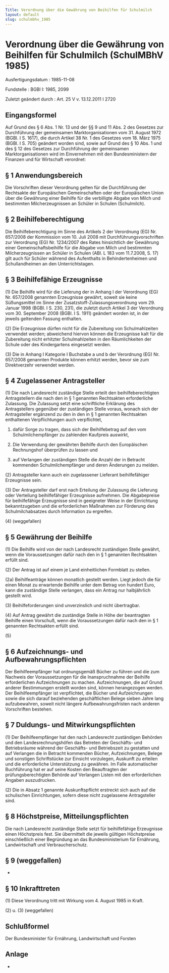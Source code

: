 ```yaml
---
Title: Verordnung über die Gewährung von Beihilfen für Schulmilch
layout: default
slug: schulmbhv_1985
---
```


# Verordnung über die Gewährung von Beihilfen für Schulmilch (SchulMBhV 1985)

Ausfertigungsdatum
:   1985-11-08

Fundstelle
:   BGBl I: 1985, 2099

Zuletzt geändert durch
:   Art. 25 V v. 13.12.2011 I 2720


## Eingangsformel

Auf Grund des § 6 Abs. 1 Nr. 13 und der §§ 9 und 11 Abs. 2 des
Gesetzes zur Durchführung der gemeinsamen Marktorganisationen vom 31.
August 1972 (BGBl. I S. 1617), die durch Artikel 38 Nr. 1 des Gesetzes
vom 18. März 1975 (BGBl. I S. 705) geändert worden sind, sowie auf
Grund des § 10 Abs. 1 und des § 12 des Gesetzes zur Durchführung der
gemeinsamen Marktorganisationen wird im Einvernehmen mit den
Bundesministern der Finanzen und für Wirtschaft verordnet:


## § 1 Anwendungsbereich

Die Vorschriften dieser Verordnung gelten für die Durchführung der
Rechtsakte der Europäischen Gemeinschaften oder der Europäischen Union
über die Gewährung einer Beihilfe für die verbilligte Abgabe von Milch
und bestimmten Milcherzeugnissen an Schüler in Schulen (Schulmilch).


## § 2 Beihilfeberechtigung

Die Beihilfeberechtigung im Sinne des Artikels 2 der Verordnung (EG)
Nr. 657/2008 der Kommission vom 10. Juli 2008 mit
Durchführungsvorschriften zur Verordnung (EG) Nr. 1234/2007 des Rates
hinsichtlich der Gewährung einer Gemeinschaftsbeihilfe für die Abgabe
von Milch und bestimmten Milcherzeugnissen an Schüler in Schulen (ABl.
L 183 vom 11.7.2008, S. 17) gilt auch für Schüler während des
Aufenthalts in Behindertenheimen und Schullandheimen an den
Unterrichtstagen.


## § 3 Beihilfefähige Erzeugnisse

(1) Die Beihilfe wird für die Lieferung der in Anhang I der Verordnung
(EG) Nr. 657/2008 genannten Erzeugnisse gewährt, soweit sie keine
Süßungsmittel im Sinne der Zusatzstoff-Zulassungsverordnung vom 29.
Januar 1998 (BGBl. I S. 230, 231), die zuletzt durch Artikel 3 der
Verordnung vom 30. September 2008 (BGBl. I S. 1911) geändert worden
ist, in der jeweils geltenden Fassung enthalten.

(2) Die Erzeugnisse dürfen nicht für die Zubereitung von
Schulmahlzeiten verwendet werden; abweichend hiervon können die
Erzeugnisse kalt für die Zubereitung nicht erhitzter Schulmahlzeiten
in den Räumlichkeiten der Schule oder des Kindergartens eingesetzt
werden.

(3) Die in Anhang I Kategorie I Buchstabe a und b der Verordnung (EG)
Nr. 657/2008 genannten Produkte können erhitzt werden, bevor sie zum
Direktverzehr verwendet werden.


## § 4 Zugelassener Antragsteller

(1) Die nach Landesrecht zuständige Stelle erteilt den
beihilfeberechtigten Antragstellern die nach den in § 1 genannten
Rechtsakten erforderliche Zulassung. Die Zulassung setzt eine
schriftliche Erklärung des Antragstellers gegenüber der zuständigen
Stelle voraus, wonach sich der Antragsteller ergänzend zu den in den
in § 1 genannten Rechtsakten enthaltenen Verpflichtungen auch
verpflichtet,

1.  dafür Sorge zu tragen, dass sich der Beihilfebetrag auf den vom
    Schulmilchempfänger zu zahlenden Kaufpreis auswirkt,


2.  Die Verwendung der gewährten Beihilfe durch den Europäischen
    Rechnungshof überprüfen zu lassen und


3.  auf Verlangen der zuständigen Stelle die Anzahl der in Betracht
    kommenden Schulmilchempfänger und deren Änderungen zu melden.




(2) Antragsteller kann auch ein zugelassener Lieferant beihilfefähiger
Erzeugnisse sein.

(3) Der Antragsteller darf erst nach Erteilung der Zulassung die
Lieferung oder Verteilung beihilfefähiger Erzeugnisse aufnehmen. Die
Abgabepreise für beihilfefähige Erzeugnisse sind in geeigneter Weise
in der Einrichtung bekanntzugeben und die erforderlichen Maßnahmen zur
Förderung des Schulmilchabsatzes durch Information zu ergreifen.

(4) (weggefallen)


## § 5 Gewährung der Beihilfe

(1) Die Beihilfe wird von der nach Landesrecht zuständigen Stelle
gewährt, wenn die Voraussetzungen dafür nach den in § 1 genannten
Rechtsakten erfüllt sind.

(2) Der Antrag ist auf einem je Land einheitlichen Formblatt zu
stellen.

(2a) Beihilfeanträge können monatlich gestellt werden. Liegt jedoch
die für einen Monat zu erwartende Beihilfe unter dem Betrag von
hundert Euro, kann die zuständige Stelle verlangen, dass ein Antrag
nur halbjährlich gestellt wird.

(3) Beihilfeforderungen sind unverzinslich und nicht übertragbar.

(4) Auf Antrag gewährt die zuständige Stelle in Höhe der beantragten
Beihilfe einen Vorschuß, wenn die Voraussetzungen dafür nach den in §
1 genannten Rechtsakten erfüllt sind.

(5)


## § 6 Aufzeichnungs- und Aufbewahrungspflichten

Der Beihilfeempfänger hat ordnungsgemäß Bücher zu führen und die zum
Nachweis der Voraussetzungen für die Inanspruchnahme der Beihilfe
erforderlichen Aufzeichnungen zu machen. Aufzeichnungen, die auf Grund
anderer Bestimmungen erstellt worden sind, können herangezogen werden.
Der Beihilfeempfänger ist verpflichtet, die Bücher und Aufzeichnungen
sowie die sich darauf beziehenden geschäftlichen Belege sieben Jahre
lang aufzubewahren, soweit nicht längere Aufbewahrungsfristen nach
anderen Vorschriften bestehen.


## § 7 Duldungs- und Mitwirkungspflichten

(1) Der Beihilfeempfänger hat den nach Landesrecht zuständigen
Behörden und den Landesrechnungshöfen das Betreten der Geschäfts- und
Betriebsräume während der Geschäfts- und Betriebszeit zu gestatten und
auf Verlangen die in Betracht kommenden Bücher, Aufzeichnungen, Belege
und sonstigen Schriftstücke zur Einsicht vorzulegen, Auskunft zu
erteilen und die erforderliche Unterstützung zu gewähren. Im Falle
automatischer Buchführung hat er auf seine Kosten den Beauftragten der
prüfungsberechtigten Behörde auf Verlangen Listen mit den
erforderlichen Angaben auszudrucken.

(2) Die in Absatz 1 genannte Auskunftspflicht erstreckt sich auch auf
die schulischen Einrichtungen, sofern diese nicht zugelassene
Antragsteller sind.


## § 8 Höchstpreise, Mitteilungspflichten

Die nach Landesrecht zuständige Stelle setzt für beihilfefähige
Erzeugnisse einen Höchstpreis fest. Sie übermittelt die jeweils
gültigen Höchstpreise einschließlich einer Begründung an das
Bundesministerium für Ernährung, Landwirtschaft und Verbraucherschutz.


## § 9 (weggefallen)

-


## § 10 Inkrafttreten

(1) Diese Verordnung tritt mit Wirkung vom 4. August 1985 in Kraft.

(2) u. (3) (weggefallen)


## Schlußformel

Der Bundesminister für Ernährung, Landwirtschaft und Forsten


## Anlage

-

